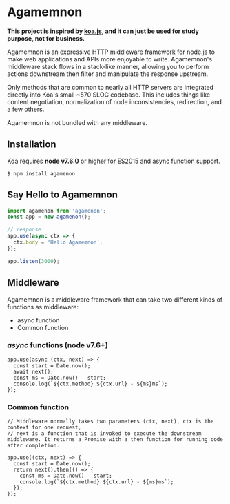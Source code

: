 # Agamemnon

**This project is inspired by [koa.js](<https://github.com/koajs/koa>), and it can just be used for study purpose, not for business.**

Agamemnon is an expressive HTTP middleware framework for node.js to make web applications and APIs more enjoyable to write. Agamemnon's middleware stack flows in a stack-like manner, allowing you to perform actions downstream then filter and manipulate the response upstream.

Only methods that are common to nearly all HTTP servers are integrated directly into Koa's small ~570 SLOC codebase. This includes things like content negotiation, normalization of node inconsistencies, redirection, and a few others.

Agamemnon is not bundled with any middleware.

## Installation

Koa requires **node v7.6.0** or higher for ES2015 and async function support.

```
$ npm install agamenon
```

## Say Hello to Agamemnon

```typescript
import agamenon from 'agamenon';
const app = new agamenon();

// response
app.use(async ctx => {
  ctx.body = 'Hello Agamemnon';
});

app.listen(3000);
```

## Middleware

Agamemnon is a middleware framework that can take two different kinds of functions as middleware:

* async function
* Common function

### *async* functions (node v7.6+)

```
app.use(async (ctx, next) => {
  const start = Date.now();
  await next();
  const ms = Date.now() - start;
  console.log(`${ctx.method} ${ctx.url} - ${ms}ms`);
});
```

### Common function

```
// Middleware normally takes two parameters (ctx, next), ctx is the context for one request,
// next is a function that is invoked to execute the downstream middleware. It returns a Promise with a then function for running code after completion.

app.use((ctx, next) => {
  const start = Date.now();
  return next().then(() => {
    const ms = Date.now() - start;
    console.log(`${ctx.method} ${ctx.url} - ${ms}ms`);
  });
});
```
